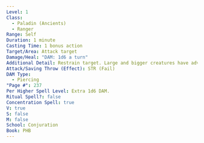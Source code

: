 ```yaml
---
Level: 1
Class:
  - Paladin (Ancients)
  - Ranger
Range: Self
Duration: 1 minute
Casting Time: 1 bonus action
Target/Area: Attack target
Damage/Heal: "DAM: 1d6 a turn"
Additional Detail: Restrain target. Large and bigger creatures have advantage to save.
Attack/Saving Throw (Effect): STR (Fail)
DAM Type:
  - Piercing
"Page #": 237
Per Higher Spell Level: Extra 1d6 DAM.
Ritual Spell?: false
Concentration Spell: true
V: true
S: false
M: false
School: Conjuration
Book: PHB
---
```

